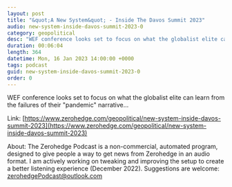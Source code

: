 ```yaml
---
layout: post
title: "&quot;A New System&quot; - Inside The Davos Summit 2023"
audio: new-system-inside-davos-summit-2023-0
category: geopolitical
desc: "WEF conference looks set to focus on what the globalist elite can learn from the failures of their &quot;pandemic&quot; narrative..."
duration: 00:06:04
length: 364
datetime: Mon, 16 Jan 2023 14:00:00 +0000
tags: podcast
guid: new-system-inside-davos-summit-2023-0
order: 0
---
```

WEF conference looks set to focus on what the globalist elite can learn from the failures of their &quot;pandemic&quot; narrative...

Link: [https://www.zerohedge.com/geopolitical/new-system-inside-davos-summit-2023](https://www.zerohedge.com/geopolitical/new-system-inside-davos-summit-2023)

About: The Zerohedge Podcast is a non-commercial, automated program, designed to give people a way to get news from Zerohedge in an audio format.  I am actively working on tweaking and improving the setup to create a better listening experience (December 2022).  Suggestions are welcome: [zerohedgePodcast@outlook.com](mailto:zerohedgePodcast@outlook.com)